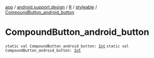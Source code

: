 [app](../../../index.md) / [android.support.design](../../index.md) / [R](../index.md) / [styleable](index.md) / [CompoundButton_android_button](.)

# CompoundButton_android_button

`static val CompoundButton_android_button: `[`Int`](https://kotlinlang.org/api/latest/jvm/stdlib/kotlin/-int/index.html)
`static val CompoundButton_android_button: `[`Int`](https://kotlinlang.org/api/latest/jvm/stdlib/kotlin/-int/index.html)